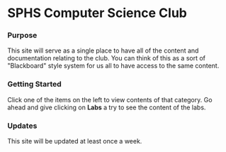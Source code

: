 # SPHS Computer Science Club

### Purpose
This site will serve as a single place to have all of the content and documentation relating to the club. You can think of this as a sort of "Blackboard" style system for us all to have access to the same content.



### Getting Started

Click one of the items on the left to view contents of that category. Go ahead and give clicking on **Labs** a try to see the content of the labs.



### Updates

This site will be updated at least once a week.
